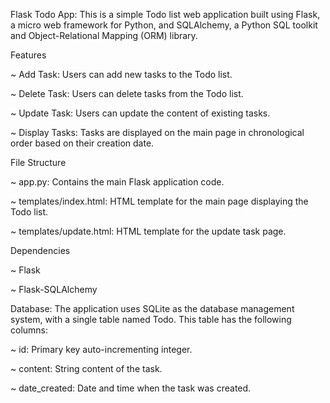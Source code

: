 Flask Todo App: 
This is a simple Todo list web application built using Flask, a micro web framework for Python, and SQLAlchemy, a Python SQL toolkit and Object-Relational Mapping (ORM) library.

Features

~ Add Task: Users can add new tasks to the Todo list.

~ Delete Task: Users can delete tasks from the Todo list.

~ Update Task: Users can update the content of existing tasks.

~ Display Tasks: Tasks are displayed on the main page in chronological order based on their creation date.

File Structure

~ app.py: Contains the main Flask application code.

~ templates/index.html: HTML template for the main page displaying the Todo list.

~ templates/update.html: HTML template for the update task page.

Dependencies

~ Flask

~ Flask-SQLAlchemy

Database: The application uses SQLite as the database management system, with a single table named Todo. This table has the following columns:

~ id: Primary key auto-incrementing integer.

~ content: String content of the task.

~ date_created: Date and time when the task was created.
